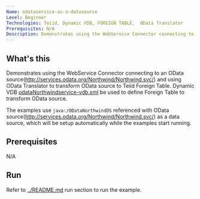 ```yaml
---
Name: odataservice-as-a-datasource 
Level: Beginner
Technologies: Teiid, Dynamic VDB, FOREIGN TABLE,  OData Translator 
Prerequisites: N/A
Description: Demonstrates using the WebService Connector connecting to an OData source and OData Translator to transform OData source to Teiid Foreign Table
---
```


## What's this

Demonstrates using the WebService Connector connecting to an OData source(http://services.odata.org/Northwind/Northwind.svc/) and using OData Translator to transform OData source to Teiid Foreign Table. Dynamic VDB [odataNorthwindservice-vdb.xml](src/main/resources/odataNorthwindservice-vdb.xml) be used to define Foreign Table to transform OData source.

The examples use `java:/ODataNorthwindDS` referenced with OData source(http://services.odata.org/Northwind/Northwind.svc/) as a  data source, which will be setup automatically while the examples start running.

## Prerequisites

N/A

## Run

Refer to [../README.md](../README.md) run section to run the example.

